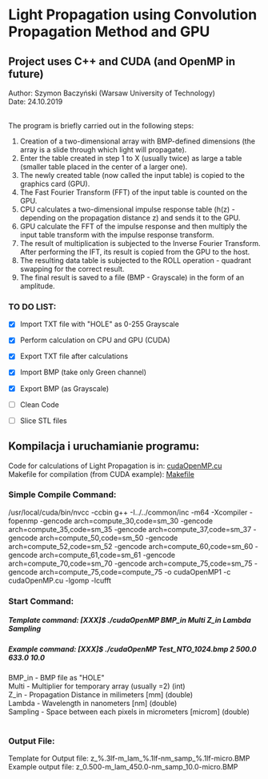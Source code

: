 # Light Propagation using Convolution Propagation Method and GPU    
## Project uses C++ and CUDA (and OpenMP in future)
Author: Szymon Baczyński (Warsaw University of Technology) <br>
Date: 24.10.2019 <br><br>

The program is briefly carried out in the following steps:
1. Creation of a two-dimensional array with BMP-defined dimensions (the array is a slide through which light will propagate).
2. Enter the table created in step 1 to X (usually twice) as large a table (smaller table placed in the center of a larger one).
3. The newly created table (now called the input table) is copied to the graphics card (GPU).
4. The Fast Fourier Transform (FFT) of the input table is counted on the GPU.
5. CPU calculates a two-dimensional impulse response table (h(z) - depending on the propagation distance z) and sends it to the GPU.
6. GPU calculate the FFT of the impulse response and then multiply the input table transform with the impulse response transform.
7. The result of multiplication is subjected to the Inverse Fourier Transform. After performing the IFT, its result is copied from the GPU to the host.
8. The resulting data table is subjected to the ROLL operation - quadrant swapping for the correct result.
9. The final result is saved to a file (BMP - Grayscale) in the form of an amplitude.


### TO DO LIST:
- [x] Import TXT file with "HOLE" as 0-255 Grayscale
- [x] Perform calculation on CPU and GPU (CUDA)
- [x] Export TXT file after calculations
- [x] Import BMP (take only Green channel)
- [x] Export BMP (as Grayscale)
- [ ] Clean Code
- [ ] Slice STL files


## Kompilacja i uruchamianie programu: 
Code for calculations of Light Propagation is in: [cudaOpenMP.cu](https://github.com/Samox1/Light-Propagation-Cpp-Cuda-OpenMP/blob/master/src/cudaOpenMP.cu) <br>
Makefile for compilation (from CUDA example): [Makefile](https://github.com/Samox1/Light-Propagation-Cpp-Cuda-OpenMP/blob/master/src/Makefile)<br>

### Simple Compile Command: <br>
/usr/local/cuda/bin/nvcc -ccbin g++ -I../../common/inc  -m64    -Xcompiler -fopenmp -gencode arch=compute_30,code=sm_30 -gencode arch=compute_35,code=sm_35 -gencode arch=compute_37,code=sm_37 -gencode arch=compute_50,code=sm_50 -gencode arch=compute_52,code=sm_52 -gencode arch=compute_60,code=sm_60 -gencode arch=compute_61,code=sm_61 -gencode arch=compute_70,code=sm_70 -gencode arch=compute_75,code=sm_75 -gencode arch=compute_75,code=compute_75 -o cudaOpenMP1 -c cudaOpenMP.cu -lgomp -lcufft
<br>

### Start Command: <br>
##### Template command: [XXX]$ ./cudaOpenMP BMP_in Multi Z_in Lambda Sampling <br>
##### Example command:  [XXX]$ ./cudaOpenMP Test_NTO_1024.bmp 2 500.0 633.0 10.0 <br>

BMP_in - BMP file as "HOLE" <br>
Multi - Multiplier for temporary array (usually =2) (int) <br>
Z_in - Propagation Distance in milimeters [mm] (double) <br>
Lambda - Wavelength in nanometers [nm] (double) <br>
Sampling - Space between each pixels in micrometers [microm] (double) <br><br>

### Output File: <br>
Template for Output file: z_%.3lf-m_lam_%.1lf-nm_samp_%.1lf-micro.BMP  <br>
Example output file:      z_0.500-m_lam_450.0-nm_samp_10.0-micro.BMP  <br>
